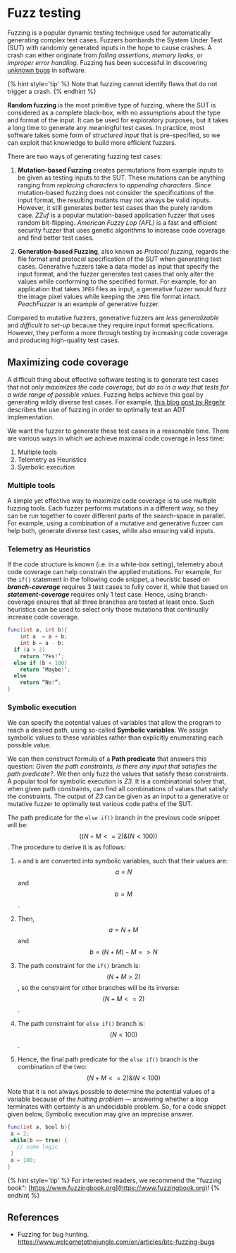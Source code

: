 ﻿# Fuzz testing

Fuzzing is a popular dynamic testing technique used for automatically generating complex test cases. Fuzzers bombards the System Under Test (SUT) with randomly generated inputs in the hope to cause crashes. A crash can either originate from *failing assertions*, *memory leaks*, or *improper error handling*. Fuzzing has been successful in discovering [unknown bugs](https://lcamtuf.coredump.cx/afl/) in software.

{% hint style='tip' %}
Note that fuzzing cannot identify flaws that do not trigger a crash.
{% endhint %}

**Random fuzzing** is the most primitive type of fuzzing, where the SUT is considered as a complete black-box, with no assumptions about the type and format of the input. It can be used for exploratory purposes, but it takes a long time to generate any meaningful test cases. In practice, most software takes some form of _structured input_ that is pre-specified, so we can exploit that knowledge to build more efficient fuzzers.


There are two ways of generating fuzzing test cases:

1. **Mutation-based Fuzzing** creates permutations from example inputs to be given as testing inputs to the SUT. These mutations can be anything ranging from *replacing characters* to *appending characters*. Since mutation-based fuzzing does not consider the specifications of the input format, the resulting mutants may not always be valid inputs. However, it still generates better test cases than the purely random case. _ZZuf_ is a popular mutation-based application fuzzer that uses random bit-flipping. _American Fuzzy Lop (AFL)_ is a fast and efficient security fuzzer that uses genetic algorithms to increase code coverage and find better test cases.

2. **Generation-based Fuzzing**, also known as *Protocol fuzzing*, regards the file format and protocol specification of the SUT when generating test cases. Generative fuzzers take a data model as input that specify the input format, and the fuzzer generates test cases that only alter the values while conforming to the specified format. For example, for an application that takes `JPEG` files as input, a generative fuzzer would fuzz the image pixel values while keeping the `JPEG` file format intact. _PeachFuzzer_ is an example of generative fuzzer.

Compared to mutative fuzzers, generative fuzzers are _less generalizable_ and _difficult to set-up_ because they require input format specifications. However, they perform a more through testing by increasing code coverage and producing high-quality test cases.


## Maximizing code coverage

A difficult thing about effective software testing is to generate test cases that not only _maximizes the code coverage, but do so in a way that tests for a wide range of possible values_. Fuzzing helps achieve this goal by generating wildly diverse test cases. For example, [this blog post by Regehr](https://blog.regehr.org/archives/896) describes the use of fuzzing in order to optimally test an ADT implementation.

We want the fuzzer to generate these test cases in a reasonable time.
There are various ways in which we achieve maximal code coverage in less time:

1. Multiple tools
2. Telemetry as Heuristics
3. Symbolic execution


### **Multiple tools**
A simple yet effective way to maximize code coverage is to use multiple fuzzing tools. Each fuzzer performs mutations in a different way, so they can be run together to cover different parts of the search-space in parallel. For example, using a combination of a mutative and generative fuzzer can help both, generate diverse test cases, while also ensuring valid inputs.

### **Telemetry as Heuristics**
If the code structure is known (i.e. in a white-box setting), telemetry about code coverage can help constrain the applied mutations. For example, for the `if()` statement in the following code snippet, a heuristic based on ***branch-coverage*** requires 3 test cases to fully cover it, while that based on ***statement-coverage*** requires only 1 test case. Hence, using branch-coverage ensures that all three branches are tested at least once. Such heuristics can be used to select only those mutations that continually increase code coverage.

``` Java
func(int a, int b){
	int a  = a + b;
	int b = a - b;
  if (a > 2)
  	return ‘Yes!’;
  else if (b < 100)
  	return ‘Maybe!’;
  else
  	return “No!”;
}

```

### **Symbolic execution**
We can specify the potential values of variables that allow the program to reach a desired path, using so-called **Symbolic variables**. We assign symbolic values to these variables rather than explicitly enumerating each possible value.

We can then construct formula of a **Path predicate** that answers this question: _Given the path constraints, is there any input that satisfies the path predicate?_. We then only fuzz the values that satisfy these constraints. A popular tool for symbolic execution is _Z3_. It is a combinatorial solver that, when given path constraints, can find all combinations of values that satisfy the constraints. The output of _Z3_ can be given as an input to a generative or mutative fuzzer to optimally test various code paths of the SUT.

The path predicate for the `else if()` branch in the previous code snippet will be: $$((N+M <= 2) \& (N < 100))$$. The procedure to derive it is as follows:

1. `a` and  `b` are converted into symbolic variables, such that their values are: $$a=N$$ and $$b=M$$.

1. Then, $$a = N+M$$ and $$b = (N+M) - M => N$$

1. The path constraint for the `if()` branch is: $$(N+M > 2)$$, so the constraint for other branches will be its inverse: $$(N+M <= 2)$$.

1. The path constraint for `else if()` branch is: $$(N < 100)$$.

1. Hence, the final path predicate for the `else if()` branch is the combination of the two: $$(N+M <= 2) \& (N < 100)$$


Note that it is not always possible to determine the potential values of a variable because of the *halting problem* &mdash; answering whether a loop terminates with certainty is an undecidable problem. So, for a code snippet given below, Symbolic execution may give an imprecise answer.

``` java
func(int a, bool b){
 a = 2;
 while(b == true) {
   // some logic
 }
 a = 100;
}

```

{% hint style='tip' %}
For interested readers, we recommend the "fuzzing book": [https://www.fuzzingbook.org](https://www.fuzzingbook.org)!
{% endhint %}

## References

* Fuzzing for bug hunting. https://www.welcometothejungle.com/en/articles/btc-fuzzing-bugs
